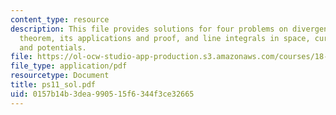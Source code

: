 ```yaml
---
content_type: resource
description: This file provides solutions for four problems on divergence (= Gauss's)
  theorem, its applications and proof, and line integrals in space, curl, exactness
  and potentials.
file: https://ol-ocw-studio-app-production.s3.amazonaws.com/courses/18-02-multivariable-calculus-spring-2006/0157b14b3dea990515f6344f3ce32665_ps11_sol.pdf
file_type: application/pdf
resourcetype: Document
title: ps11_sol.pdf
uid: 0157b14b-3dea-9905-15f6-344f3ce32665
---
```

